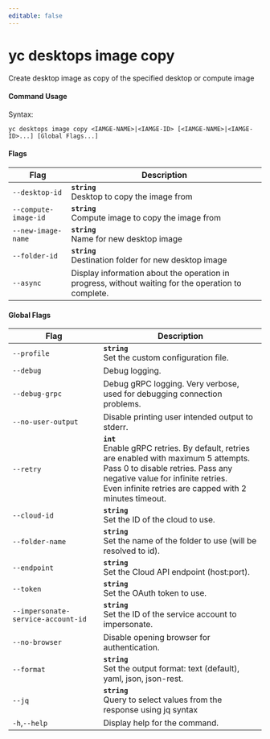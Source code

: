 ```yaml
---
editable: false
---
```


# yc desktops image copy

Create desktop image as copy of the specified desktop or compute image

#### Command Usage

Syntax: 

`yc desktops image copy <IAMGE-NAME>|<IAMGE-ID> [<IAMGE-NAME>|<IAMGE-ID>...] [Global Flags...]`

#### Flags

| Flag | Description |
|----|----|
|`--desktop-id`|<b>`string`</b><br/>Desktop to copy the image from|
|`--compute-image-id`|<b>`string`</b><br/>Compute image to copy the image from|
|`--new-image-name`|<b>`string`</b><br/>Name for new desktop image|
|`--folder-id`|<b>`string`</b><br/>Destination folder for new desktop image|
|`--async`|Display information about the operation in progress, without waiting for the operation to complete.|

#### Global Flags

| Flag | Description |
|----|----|
|`--profile`|<b>`string`</b><br/>Set the custom configuration file.|
|`--debug`|Debug logging.|
|`--debug-grpc`|Debug gRPC logging. Very verbose, used for debugging connection problems.|
|`--no-user-output`|Disable printing user intended output to stderr.|
|`--retry`|<b>`int`</b><br/>Enable gRPC retries. By default, retries are enabled with maximum 5 attempts.<br/>Pass 0 to disable retries. Pass any negative value for infinite retries.<br/>Even infinite retries are capped with 2 minutes timeout.|
|`--cloud-id`|<b>`string`</b><br/>Set the ID of the cloud to use.|
|`--folder-name`|<b>`string`</b><br/>Set the name of the folder to use (will be resolved to id).|
|`--endpoint`|<b>`string`</b><br/>Set the Cloud API endpoint (host:port).|
|`--token`|<b>`string`</b><br/>Set the OAuth token to use.|
|`--impersonate-service-account-id`|<b>`string`</b><br/>Set the ID of the service account to impersonate.|
|`--no-browser`|Disable opening browser for authentication.|
|`--format`|<b>`string`</b><br/>Set the output format: text (default), yaml, json, json-rest.|
|`--jq`|<b>`string`</b><br/>Query to select values from the response using jq syntax|
|`-h`,`--help`|Display help for the command.|
